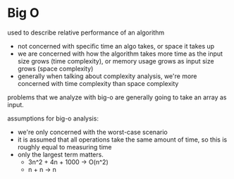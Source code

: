 # Big O

used to describe relative performance of an algorithm
- not concerned with specific time an algo takes, or space it takes up
- we are concerned with how the algorithm takes more time as the input size grows (time complexity), or memory usage grows as input size grows (space complexity)
- generally when talking about complexity analysis, we're more concerned with time complexity than space complexity

problems that we analyze with big-o are generally going to take an array as input. 

assumptions for big-o analysis:
- we're only concerned with the worst-case scenario
- it is assumed that all operations take the same amount of time, so this is roughly equal to measuring time
- only the largest term matters.  
    - 3n^2 + 4n + 1000 -> O(n^2)
    - n + n -> n


